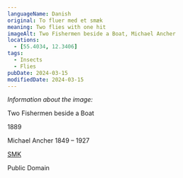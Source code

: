 ```yaml
---
languageName: Danish
original: To fluer med et smæk
meaning: Two flies with one hit
imageAlt: Two Fishermen beside a Boat, Michael Ancher
locations:
  - [55.4034, 12.3406]
tags:
  - Insects
  - Flies
pubDate: 2024-03-15
modifiedDate: 2024-03-15
---
```


_Information about the image:_

Two Fishermen beside a Boat

1889

Michael Ancher 1849 – 1927

[SMK](https://open.smk.dk/en/artwork/image/KMS1360?q=two&page=1&filters=image_hq%3Atrue%7Cpublic_domain%3Atrue%7Ccreator_nationality%3Adanish)

Public Domain
